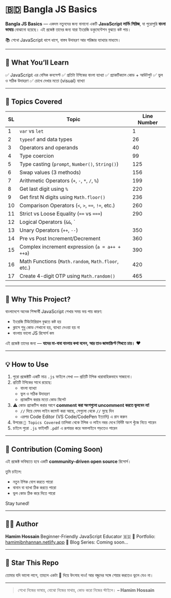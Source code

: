 # 🇧🇩 Bangla JS Basics

**Bangla JS Basics** — একদম নতুনদের জন্য বানানো একটি **JavaScript লার্নিং সিরিজ**, যা পুরোপুরি **বাংলা ভাষায়** বোঝানো হয়েছে।
এই প্রজেক্ট তাদের জন্য যারা ইংরেজি ডকুমেন্টেশন বুঝতে কষ্ট পায়।

📚 শেখো JavaScript ধাপে ধাপে, বাস্তব উদাহরণ আর পরিষ্কার ব্যাখ্যার মাধ্যমে।

---

## 📌 What You’ll Learn

✅ JavaScript এর বেসিক কনসেপ্ট
✅ প্রতিটা টপিকের বাংলা ব্যাখ্যা
✅ প্র্যাকটিক্যাল কোড + আউটপুট
✅ ভুল ও সঠিক উদাহরণ
✅ চোখে দেখার মতো (visual) ব্যাখ্যা

---

## 📖 Topics Covered

| SL | Topic                                         | Line Number |
|----|-----------------------------------------------|-------------|
| 1  | `var` vs `let`                                | 1           |
| 2  | `typeof` and data types                       | 26          |
| 3  | Operators and operands                        | 40          |
| 4  | Type coercion                                 | 99          |
| 5  | Type casting (`prompt`, `Number()`, `String()`) | 125       |
| 6  | Swap values (3 methods)                       | 156         |
| 7  | Arithmetic Operators (`+`, `-`, `*`, `/`, `%`) | 199         |
| 8  | Get last digit using `%`                      | 220         |
| 9  | Get first N digits using `Math.floor()`       | 236         |
| 10 | Comparison Operators (`<`, `>`, `==`, `!=`, etc.) | 260     |
| 11 | Strict vs Loose Equality (`==` vs `===`)      | 290         |
| 12 | Logical Operators (`&&`, `||`)                | 310         |
| 13 | Unary Operators (`++`, `--`)                  | 350         |
| 14 | Pre vs Post Increment/Decrement               | 360         |
| 15 | Complex increment expression (`a = a++ + ++a`) | 390        |
| 16 | Math Functions (`Math.random`, `Math.floor`, etc.) | 420     |
| 17 | Create 4-digit OTP using `Math.random()`      | 465         |


---

## 🚀 Why This Project?

বাংলাদেশে অনেক শিক্ষার্থী JavaScript শেখার সময় ভয় পায় কারণ:

- ইংরেজি টিউটোরিয়াল বুঝতে কষ্ট হয়
- ক্লাসে শুধু কোড শেখানো হয়, ব্যাখ্যা দেওয়া হয় না
- বাংলায় ভালো JS রিসোর্স কম

এই প্রজেক্ট তাদের জন্য —
**যাদের মা-বাবা বাংলায় কথা বলেন, আর তাও জাভাস্ক্রিপ্ট শিখতে চায়।** ❤️

---

## 💡 How to Use

1. পুরো প্রজেক্টটি একটি মাত্র `.js` ফাইলে লেখা — প্রতিটি টপিক ধারাবাহিকভাবে সাজানো।
2. প্রতিটি টপিকের সাথে রয়েছে:
   - বাংলা ব্যাখ্যা
   - ভুল ও সঠিক উদাহরণ
   - প্র্যাকটিস করার মতো কোড স্নিপেট
3. ⚠️ কোড প্র্যাকটিস করার আগে **comment করা অংশগুলো uncomment করতে ভুলবেন না!**
   - `//` দিয়ে যেসব লাইন কমেন্ট করা আছে, সেগুলো থেকে `//` মুছে দিন
   - এরপর Code Editor (VS Code/CodePen ইত্যাদি) এ রান করুন
4. উপরের `📖 Topics Covered` তালিকা থেকে টপিক ও লাইন নম্বর দেখে নির্দিষ্ট অংশ খুঁজে নিতে পারেন
5. চাইলে পুরো `.js` ফাইলটি `.pdf` এ রূপান্তর করে অফলাইনে পড়তেও পারেন


---

## 🤝 Contribution (Coming Soon)

এই প্রজেক্ট ভবিষ্যতে হবে একটি **community-driven open source** রিসোর্স।

তুমি চাইলে:
- নতুন টপিক যোগ করতে পারো
- বানান বা ব্যাখা ঠিক করতে পারো
- ভুল কোড ঠিক করে দিতে পারো

Stay tuned!

---

## 🧑‍💻 Author

**Hamim Hossain**
Beginner-Friendly JavaScript Educator 🇧🇩
📘 Portfolio: [hamimibnhannan.netlify.app](https://hamimibnhannan.netlify.app)
📘 Blog Series: Coming soon...

---

## 🌟 Star This Repo

তোমার যদি ভালো লাগে, তাহলে একটা 🌟 দিয়ে উৎসাহ দাও!
আর বন্ধুদের সঙ্গে শেয়ার করতেও ভুলে যেও না।

---

> শেখো নিজের ভাষায়, বোঝো নিজের মাথায়, কোড করো নিজের স্টাইলে।
> **– Hamim Hossain**
